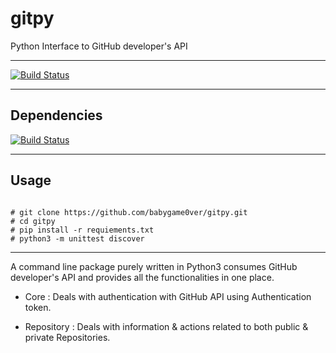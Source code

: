 
# gitpy

Python Interface to GitHub developer's API

---

[![Build Status](https://travis-ci.org/babygame0ver/gitpy.svg?branch=master)](https://travis-ci.org/babygame0ver/gitpy)

---

## Dependencies

[![Build Status](https://pypip.in/d/requests/badge.svg)](https://pypi.python.org/pypi/requests/)

---

## Usage

```

# git clone https://github.com/babygame0ver/gitpy.git
# cd gitpy
# pip install -r requiements.txt
# python3 -m unittest discover

```

---
A command line package purely written in Python3 consumes GitHub developer's API and provides all the functionalities in one place.

* Core : Deals with authentication with GitHub API using Authentication token.

* Repository : Deals with information & actions related to both public & private Repositories.
